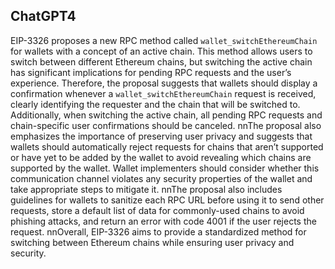 ## ChatGPT4

EIP-3326 proposes a new RPC method called `wallet_switchEthereumChain` for wallets with a concept of an active chain. This method allows users to switch between different Ethereum chains, but switching the active chain has significant implications for pending RPC requests and the user’s experience. Therefore, the proposal suggests that wallets should display a confirmation whenever a `wallet_switchEthereumChain` request is received, clearly identifying the requester and the chain that will be switched to. Additionally, when switching the active chain, all pending RPC requests and chain-specific user confirmations should be canceled. nnThe proposal also emphasizes the importance of preserving user privacy and suggests that wallets should automatically reject requests for chains that aren’t supported or have yet to be added by the wallet to avoid revealing which chains are supported by the wallet. Wallet implementers should consider whether this communication channel violates any security properties of the wallet and take appropriate steps to mitigate it. nnThe proposal also includes guidelines for wallets to sanitize each RPC URL before using it to send other requests, store a default list of data for commonly-used chains to avoid phishing attacks, and return an error with code 4001 if the user rejects the request. nnOverall, EIP-3326 aims to provide a standardized method for switching between Ethereum chains while ensuring user privacy and security.
